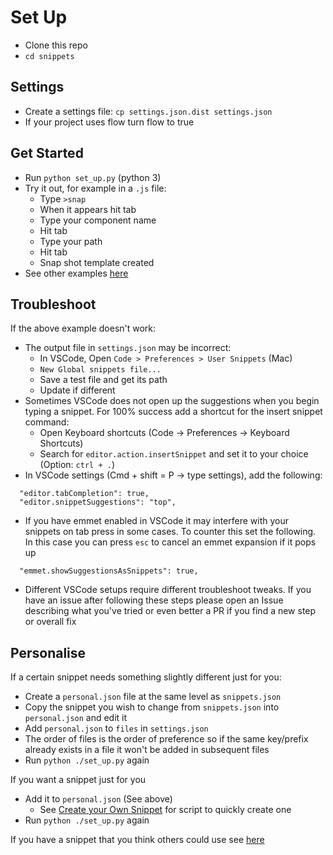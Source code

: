 # Set Up

- Clone this repo
- `cd snippets`

## Settings

- Create a settings file: `cp settings.json.dist settings.json`
- If your project uses flow turn flow to true

## Get Started

- Run `python set_up.py` (python 3)
- Try it out, for example in a `.js` file:
  - Type `>snap`
  - When it appears hit tab
  - Type your component name
  - Hit tab
  - Type your path
  - Hit tab
  - Snap shot template created
- See other examples [here](./contents.md)

## Troubleshoot

If the above example doesn't work:

- The output file in `settings.json` may be incorrect:
  - In VSCode, Open `Code > Preferences > User Snippets` (Mac)
  - `New Global snippets file...`
  - Save a test file and get its path
  - Update if different
- Sometimes VSCode does not open up the suggestions when you begin typing a snippet. For 100% success add a shortcut for the insert snippet command:
  - Open Keyboard shortcuts (Code -> Preferences -> Keyboard Shortcuts)
  - Search for `editor.action.insertSnippet` and set it to your choice (Option: `ctrl + .`)
- In VSCode settings (Cmd + shift = P -> type settings), add the following:
```
  "editor.tabCompletion": true,
  "editor.snippetSuggestions": "top",
```
- If you have emmet enabled in VSCode it may interfere with your snippets on tab press in some cases. To counter this set the following. In this case you can press `esc` to cancel an emmet expansion if it pops up
```
  "emmet.showSuggestionsAsSnippets": true,
```
- Different VSCode setups require different troubleshoot tweaks. If you have an issue after following these steps please open an Issue describing what you've tried or even better a PR if you find a new step or overall fix

## Personalise

If a certain snippet needs something slightly different just for you:

- Create a `personal.json` file at the same level as `snippets.json`
- Copy the snippet you wish to change from `snippets.json` into `personal.json` and edit it
- Add `personal.json` to `files` in `settings.json`
- The order of files is the order of preference so if the same key/prefix already exists in a file it won't be added in subsequent files
- Run `python ./set_up.py` again


If you want a snippet just for you

- Add it to `personal.json` (See above)
  - See [Create your Own Snippet](./create.md#Creating) for script to quickly create one
- Run `python ./set_up.py` again


If you have a snippet that you think others could use see [here](./create.md)
